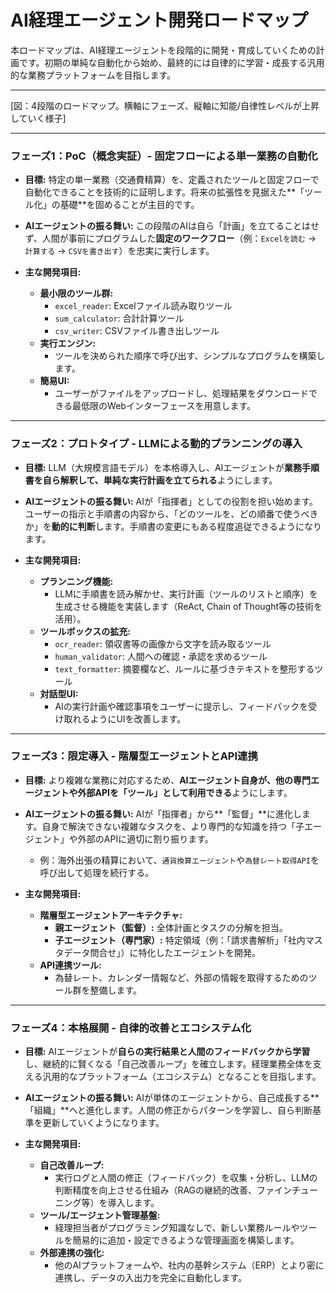 # AI経理エージェント開発ロードマップ

本ロードマップは、AI経理エージェントを段階的に開発・育成していくための計画です。初期の単純な自動化から始め、最終的には自律的に学習・成長する汎用的な業務プラットフォームを目指します。

***

[図：4段階のロードマップ。横軸にフェーズ、縦軸に知能/自律性レベルが上昇していく様子]

***

### フェーズ1：PoC（概念実証）- 固定フローによる単一業務の自動化

* **目標:**
    特定の単一業務（交通費精算）を、定義されたツールと固定フローで自動化できることを技術的に証明します。将来の拡張性を見据えた**「ツール化」の基礎**を固めることが主目的です。

* **AIエージェントの振る舞い:**
    この段階のAIは自ら「計画」を立てることはせず、人間が事前にプログラムした**固定のワークフロー**（例：`Excelを読む` → `計算する` → `CSVを書き出す`）を忠実に実行します。

* **主な開発項目:**
    * **最小限のツール群:**
        * `excel_reader`: Excelファイル読み取りツール
        * `sum_calculator`: 合計計算ツール
        * `csv_writer`: CSVファイル書き出しツール
    * **実行エンジン:**
        * ツールを決められた順序で呼び出す、シンプルなプログラムを構築します。
    * **簡易UI:**
        * ユーザーがファイルをアップロードし、処理結果をダウンロードできる最低限のWebインターフェースを用意します。

***

### フェーズ2：プロトタイプ - LLMによる動的プランニングの導入

* **目標:**
    LLM（大規模言語モデル）を本格導入し、AIエージェントが**業務手順書を自ら解釈して、単純な実行計画を立てられる**ようにします。

* **AIエージェントの振る舞い:**
    AIが「指揮者」としての役割を担い始めます。ユーザーの指示と手順書の内容から、「どのツールを、どの順番で使うべきか」を**動的に判断**します。手順書の変更にもある程度追従できるようになります。

* **主な開発項目:**
    * **プランニング機能:**
        * LLMに手順書を読み解かせ、実行計画（ツールのリストと順序）を生成させる機能を実装します（ReAct, Chain of Thought等の技術を活用）。
    * **ツールボックスの拡充:**
        * `ocr_reader`: 領収書等の画像から文字を読み取るツール
        * `human_validator`: 人間への確認・承認を求めるツール
        * `text_formatter`: 摘要欄など、ルールに基づきテキストを整形するツール
    * **対話型UI:**
        * AIの実行計画や確認事項をユーザーに提示し、フィードバックを受け取れるようにUIを改善します。

***

### フェーズ3：限定導入 - 階層型エージェントとAPI連携

* **目標:**
    より複雑な業務に対応するため、**AIエージェント自身が、他の専門エージェントや外部APIを「ツール」として利用できる**ようにします。

* **AIエージェントの振る舞い:**
    AIが「指揮者」から**「監督」**に進化します。自身で解決できない複雑なタスクを、より専門的な知識を持つ「子エージェント」や外部のAPIに適切に割り振ります。
    * 例：海外出張の精算において、`通貨換算エージェント`や`為替レート取得API`を呼び出して処理を続行する。

* **主な開発項目:**
    * **階層型エージェントアーキテクチャ:**
        * **親エージェント（監督）:** 全体計画とタスクの分解を担当。
        * **子エージェント（専門家）:** 特定領域（例：「請求書解析」「社内マスタデータ問合せ」）に特化したエージェントを開発。
    * **API連携ツール:**
        * 為替レート、カレンダー情報など、外部の情報を取得するためのツール群を整備します。

***

### フェーズ4：本格展開 - 自律的改善とエコシステム化

* **目標:**
    AIエージェントが**自らの実行結果と人間のフィードバックから学習**し、継続的に賢くなる「自己改善ループ」を確立します。経理業務全体を支える汎用的なプラットフォーム（エコシステム）となることを目指します。

* **AIエージェントの振る舞い:**
    AIが単体のエージェントから、自己成長する**「組織」**へと進化します。人間の修正からパターンを学習し、自ら判断基準を更新していくようになります。

* **主な開発項目:**
    * **自己改善ループ:**
        * 実行ログと人間の修正（フィードバック）を収集・分析し、LLMの判断精度を向上させる仕組み（RAGの継続的改善、ファインチューニング等）を導入します。
    * **ツール/エージェント管理基盤:**
        * 経理担当者がプログラミング知識なしで、新しい業務ルールやツールを簡易的に追加・設定できるような管理画面を構築します。
    * **外部連携の強化:**
        * 他のAIプラットフォームや、社内の基幹システム（ERP）とより密に連携し、データの入出力を完全に自動化します。